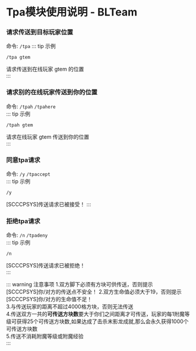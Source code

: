 # Tpa模块使用说明 - BLTeam
### 请求传送到目标玩家位置 
命令: `/tpa` 
::: tip 示例
```
/tpa gtem  
```
请求传送到在线玩家 gtem 的位置  
:::  
  
### 请求别的在线玩家传送到你的位置
命令: `/tpah` `/tpahere`  
::: tip 示例
```
/tpah gtem  
```
请求在线玩家 gtem 传送到你的位置  
:::  
  
### 同意tpa请求
命令: `/y` `/tpaccept`    
::: tip 示例
```
/y
```
[SCCCPSYS]传送请求已被接受！ 
:::  
### 拒绝tpa请求  
命令: `/n` `/tpadeny`  
::: tip 示例
```
/n
```
[SCCCPSYS]传送请求已被拒绝！  
:::  

::: warning 注意事项
1.双方脚下必须有方块可供传送，否则提示  
[SCCCPSYS]你/对方的传送点不安全！ 
2.双方生命值必须大于19，否则提示  
[SCCCPSYS]你/对方的生命值不足！  
3.与传送玩家的距离不超过4000格方块，否则无法传送  
4.传送双方一共的**可传送方块数**要大于你们之间距离才可传送，玩家的每1附魔等级可获得25个可传送方块数,如果达成了击杀末影龙成就,那么会永久获得1000个可传送方块数  
5.传送不消耗附魔等级或附魔经验  
:::
